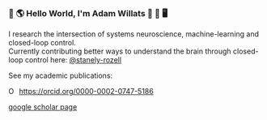 ### 👋 🌎 Hello World, I'm Adam Willats 🧠 🔄 🖥️

I research the intersection of systems neuroscience, machine-learning and closed-loop control.  
Currently contributing better ways to understand the brain through closed-loop control here: [@stanely-rozell](https://github.com/stanley-rozell)

See my academic publications: 
<div itemscope itemtype="https://schema.org/Person"><a itemprop="sameAs" content="https://orcid.org/0000-0002-0747-5186" href="https://orcid.org/0000-0002-0747-5186" target="orcid.widget" rel="me noopener noreferrer" style="vertical-align:top;"><img src="https://orcid.org/sites/default/files/images/orcid_16x16.png" style="width:1em;margin-right:.5em;" alt="ORCID iD icon">https://orcid.org/0000-0002-0747-5186</a></div>

[google scholar page](https://scholar.google.com/citations?user=NwumsV8AAAAJ&hl=en)

<!--
**awillats/awillats** is a ✨ _special_ ✨ repository because its `README.md` (this file) appears on your GitHub profile.

Here are some ideas to get you started:

- 🔭 I’m currently working on ...
- 🌱 I’m currently learning ...
- 👯 I’m looking to collaborate on ...
- 🤔 I’m looking for help with ...
- 💬 Ask me about ...
- 📫 How to reach me: ...
- 😄 Pronouns: ...
- ⚡ Fun fact: ...
-->
